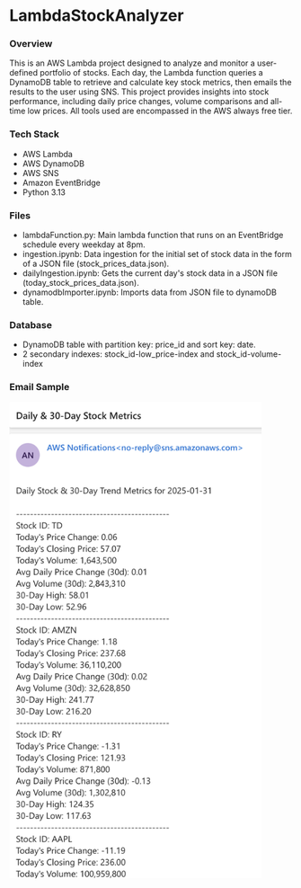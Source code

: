 # LambdaStockAnalyzer

### Overview
This is an AWS Lambda project designed to analyze and monitor a user-defined portfolio of stocks. Each day, the Lambda function queries a DynamoDB table to retrieve and calculate key stock metrics, then emails the results to the user using SNS. This project provides insights into stock performance, including daily price changes, volume comparisons and all-time low prices. All tools used are encompassed in the AWS always free tier.

### Tech Stack
- AWS Lambda
- AWS DynamoDB
- AWS SNS
- Amazon EventBridge
- Python 3.13

### Files
- lambdaFunction.py: Main lambda function that runs on an EventBridge schedule every weekday at 8pm.
- ingestion.ipynb: Data ingestion for the initial set of stock data in the form of a JSON file (stock_prices_data.json).
- dailyIngestion.ipynb: Gets the current day's stock data in a JSON file (today_stock_prices_data.json).
- dynamodbImporter.ipynb: Imports data from JSON file to dynamoDB table.

### Database
- DynamoDB table with partition key: price_id and sort key: date.
- 2 secondary indexes: stock_id-low_price-index and stock_id-volume-index

### Email Sample
<img width="449" alt="Example image" src="https://github.com/MSan35/LambdaStockAnalyzer/blob/main/StockAnalyzer/example_screenshot.png" />

